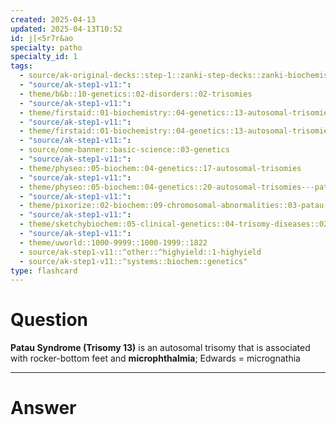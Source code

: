 ```yaml
---
created: 2025-04-13
updated: 2025-04-13T10:52
id: j[<5r7r&ao
specialty: patho
specialty_id: 1
tags:
  - source/ak-original-decks::step-1::zanki-step-decks::zanki-biochemistry::molecular,-cellular,-genetics
  - "source/ak-step1-v11:": 
  - theme/b&b::10-genetics::02-disorders::02-trisomies
  - "source/ak-step1-v11:": 
  - theme/firstaid::01-biochemistry::04-genetics::13-autosomal-trisomies
  - "source/ak-step1-v11:": 
  - theme/firstaid::01-biochemistry::04-genetics::13-autosomal-trisomies::patau-trisomy-13
  - "source/ak-step1-v11:": 
  - source/ome-banner::basic-science::03-genetics
  - "source/ak-step1-v11:": 
  - theme/physeo::05-biochem::04-genetics::17-autosomal-trisomies
  - "source/ak-step1-v11:": 
  - theme/physeo::05-biochem::04-genetics::20-autosomal-trisomies---patau-syndrome
  - "source/ak-step1-v11:": 
  - theme/pixorize::02-biochem::09-chromosomal-abnormalities::03-patau-syndrome-(trisomy-13)
  - "source/ak-step1-v11:": 
  - theme/sketchybiochem::05-clinical-genetics::04-trisomy-diseases::02-edwards-&-patau-syndromes
  - "source/ak-step1-v11:": 
  - theme/uworld::1000-9999::1000-1999::1822
  - source/ak-step1-v11::^other::^highyield::1-highyield
  - source/ak-step1-v11::^systems::biochem::genetics"
type: flashcard
---
```


# Question
**Patau Syndrome (Trisomy 13)** is an autosomal trisomy that is associated with  rocker-bottom feet and  **microphthalmia**; Edwards = micrognathia

---

# Answer
